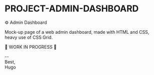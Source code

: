 # PROJECT-ADMIN-DASHBOARD

⚙️ Admin Dashboard

Mock-up page of a web admin dashboard, made with HTML and CSS, heavy use of CSS Grid.

🚧 WORK IN PROGRESS 🚧

-- </br>
Best,</br>
Hugo
